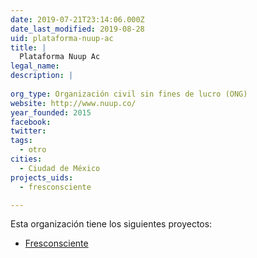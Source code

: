 ```yaml
---
date: 2019-07-21T23:14:06.000Z
date_last_modified: 2019-08-28
uid: plataforma-nuup-ac
title: |
  Plataforma Nuup Ac
legal_name: 
description: |
  
org_type: Organización civil sin fines de lucro (ONG)
website: http://www.nuup.co/
year_founded: 2015
facebook: 
twitter: 
tags:
  - otro
cities: 
  - Ciudad de México
projects_uids:
  - fresconsciente

---
```


Esta organización tiene los siguientes proyectos:

- [Fresconsciente](/proyectos/fresconsciente)
